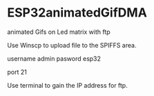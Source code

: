 # ESP32animatedGifDMA
animated Gifs on Led matrix with ftp

Use Winscp to upload file to the SPIFFS area.

username admin
pasword esp32

port 21

Use terminal to gain the IP address for ftp.
